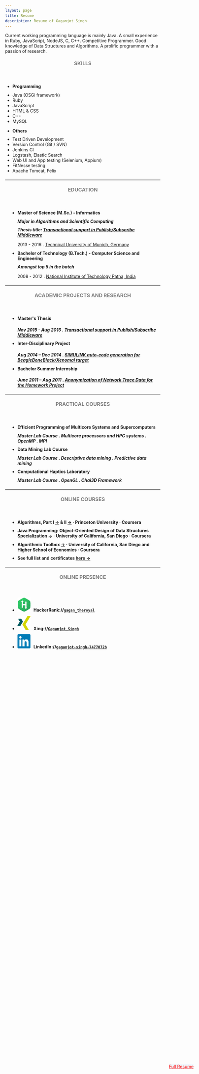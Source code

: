 ```yaml
---
layout: page
title: Resume
description: Resume of Gaganjot Singh
---
```


Current working programming language is mainly Java.
A small experience in Ruby, JavaScript, NodeJS, C, C++.
Competitive Programmer.
Good knowledge of Data Structures and Algorithms.
A prolific programmer with a passion of research.

<!-- Skills -->
<section class="row">
	<header class="col-md-3">
		<h3 style="text-transform:uppercase;color:gray; margin-top:21px; margin-bottom:10.5px">Skills</h3>
	</header>
	<div class="col-md-9">
		<div class="row">
			<div class="col-md-6">
				<ul class="list-group">
					<li class="list-group-item active"><h4 style="margin-top:10.5px; margin-bottom:10.5px"><strong>Programming</strong></h4></li>
					<li class="list-group-item">Java (OSGi framework)</li>
					<li class="list-group-item">Ruby</li>
					<li class="list-group-item">JavaScript</li>
					<li class="list-group-item">HTML & CSS</li>
					<li class="list-group-item">C++</li>
					<li class="list-group-item">MySQL</li>
				</ul>
			</div>
			<div class="col-md-6">
				<ul class="list-group">
					<li class="list-group-item active"><h4 style="margin-top:10.5px; margin-bottom:10.5px"><strong>Others</strong></h4></li>
					<li class="list-group-item">Test Driven Development</li>
					<li class="list-group-item">Version Control (Git / SVN)</li>
					<li class="list-group-item">Jenkins CI</li>
					<li class="list-group-item">Logstash, Elastic Search</li>
					<li class="list-group-item">Web UI and App testing (Selenium, Appium)</li>
					<li class="list-group-item">FitNesse testing</li>
					<li class="list-group-item">Apache Tomcat, Felix</li>
				</ul>
			</div>
		</div>
	</div>
</section>
<hr style="margin-top:21px; margin-bottom:21px" />
<!-- Education -->
<section class="row">
	<header class="col-md-3">
		<h3 style="text-transform:uppercase;color:gray; margin-top:21px; margin-bottom:10.5px">Education</h3>
	</header>
	<div class="col-md-9">
		<ul style="padding-left: 40px; margin-bottom: 10.5px">
			<li>
				<h4 style="margin-top:10.5px; margin-bottom:10.5px">Master of Science (M.Sc.) - Informatics <a href="{{ site.url_courses_masters }}" title="Relevant courses undertaken during Masters"><span class="glyphicon glyphicon-book"></span></a></h4>
				<h5 style="margin-top:10.5px; margin-bottom:10.5px">Major in Algorithms and Scientific Computing</h5>
				<h5 style="margin-top:10.5px; margin-bottom:10.5px">Thesis title: <a href="{{ site.url_master_thesis }}">Transactional support in Publish/Subscribe Middleware</a></h5>
				<p style="margin-bottom:10.5px">2013 - 2016 . <a href="https://www.tum.de/" target="_blank">Technical University of Munich, Germany</a></p>
			</li>
			<li>
				<h4 style="margin-top:10.5px; margin-bottom:10.5px">Bachelor of Technology (B.Tech.) - Computer Science and Engineering <a href="{{ site.url_courses_bachelors }}" title="Relevant courses undertaken during Bachelors"><span class="glyphicon glyphicon-book"></span></a></h4>
				<h5 style="margin-top:10.5px; margin-bottom:10.5px">Amongst top 5 in the batch</h5>
				<p style="margin-bottom:10.5px">2008 - 2012 . <a href="http://www.nitp.ac.in/" target="_blank">National Institute of Technology Patna, India</a></p>
			</li>
		</ul>
	</div>
</section>
<hr style="margin-top:21px; margin-bottom:21px" />
<!-- Academic Projects and Research -->
<section class="row">
	<header class="col-md-3">
		<h3 style="text-transform:uppercase;color:gray; margin-top:21px; margin-bottom:10.5px">Academic Projects and Research</h3>
	</header>
	<div class="col-md-9">
		<ul style="padding-left: 40px; margin-bottom: 10.5px">
			<li>
				<h4 class="click_apar" style="margin-top:10.5px; margin-bottom:10.5px" title="Click to expand descriptions">Master's Thesis <span class="glyphicon glyphicon-triangle-top apar_up"></span></h4>
				<h5 style="margin-bottom:10.5px; margin-bottom:10.5px">Nov 2015 - Aug 2016 . <a href="{{ site.url_master_thesis }}">Transactional support in Publish/Subscribe Middleware</a></h5>
				<h5 id="desc_master_thesis" style="margin-top:10.5px; display: none">Formalized, designed and implemented (in Java) distributed transaction service in <a href="http://www.msrg.utoronto.ca/projects/padres/" target="_blank">PADRES</a>, a distributed content-based publish/subscribe middleware. Publish/subscribe transactions featured two-phase commit, rollback capability and concurrency.</h5>
			</li>
			<li>
				<h4 class="click_apar" style="margin-top:10.5px; margin-bottom:10.5px" title="Click to expand descriptions">Inter-Disciplinary Project <span class="glyphicon glyphicon-triangle-top apar_up"></span></h4>
				<h5 style="margin-bottom:10.5px; margin-bottom:10.5px">Aug 2014 – Dec 2014 . <a href="{{ site.url_idp }}">SIMULINK auto-code generation for BeagleBoneBlack/Xenomai target</a></h5>
				<h5 id="desc_idp" style="margin-top:10.5px; display: none">Development of a tool chain similar to <a href="https://www.rtai.org/?About\_RTAI-Lab" target="_blank">RTAI-Lab</a>, but targeting <a href="https://xenomai.org/" target="_blank">Xenomai</a> real-time development framework.</h5>
			</li>
			<li>
				<h4 class="click_apar" style="margin-top:10.5px; margin-bottom:10.5px" title="Click to expand descriptions">Bachelor Summer Internship <span class="glyphicon glyphicon-triangle-top apar_up"></span></h4>
				<h5 style="margin-bottom:10.5px; margin-bottom:10.5px">June 2011 – Aug 2011 . <a href="{{ site.url_si2011 }}">Anonymization of Network Trace Data for the Homework Project</a></h5>
				<h5 id="desc_si2011" style="margin-top:10.5px; display: none">Implemented (in C) anonymization algorithms for the network trace data collected in the <a href="http://homenetworks.ac.uk/" target="_blank">Homework</a> project. Protecting data's sensitive information from the potential attackers while maintaining critical correlations present in the data and thus preserving the associated research value.</h5>
			</li>
		</ul>
	</div>
</section>
<hr style="margin-top:21px; margin-bottom:21px" />
<!-- Practical Courses during Masters study -->
<section class="row">
	<header class="col-md-3">
		<h3 style="text-transform:uppercase;color:gray; margin-top:21px; margin-bottom:10.5px">Practical Courses</h3>
	</header>
	<div class="col-md-9">
		<ul style="padding-left: 40px; margin-bottom: 10.5px">
			<li>
				<h4 style="margin-top:10.5px; margin-bottom:10.5px">Efficient Programming of Multicore Systems and Supercomputers</h4>
				<h5 style="margin-top:10.5px; margin-bottom:10.5px">Master Lab Course . Multicore processors and HPC systems . OpenMP . MPI</h5>
			</li>
			<li>
				<h4 style="margin-top:10.5px; margin-bottom:10.5px">Data Mining Lab Course</h4>
				<h5 style="margin-top:10.5px; margin-bottom:10.5px">Master Lab Course . Descriptive data mining . Predictive data mining</h5>
			</li>
			<li>
				<h4 style="margin-top:10.5px; margin-bottom:10.5px">Computational Haptics Laboratory</h4>
				<h5 style="margin-top:10.5px; margin-bottom:10.5px">Master Lab Course . OpenGL . Chai3D Framework</h5>
			</li>
		</ul>
	</div>
</section>
<hr style="margin-top:21px; margin-bottom:21px" />
<!-- Online Courses -->
<section class="row">
	<header class="col-md-3">
		<h3 style="text-transform:uppercase;color:gray; margin-top:21px; margin-bottom:10.5px">Online Courses</h3>
	</header>
	<div class="col-md-9">
		<ul style="padding-left: 40px; margin-bottom: 10.5px">
			<li>
				<h4 style="margin-top:10.5px; margin-bottom:10.5px">Algorithms, Part I <a href="https://www.coursera.org/course/algs4partI" target="_blank">&rarr;</a> & II <a href="https://www.coursera.org/course/algs4partII" target="_blank">&rarr;</a> &middot; Princeton University &middot; Coursera</h4>
			</li>
			<li>
				<h4 style="margin-top:10.5px; margin-bottom:10.5px">Java Programming: Object-Oriented Design of Data Structures Specialization <a href="https://www.coursera.org/specializations/java-object-oriented" target="_blank">&rarr;</a> &middot; University of California, San Diego &middot; Coursera</h4>
			</li>
			<li>
				<h4 style="margin-top:10.5px; margin-bottom:10.5px">Algorithmic Toolbox <a href="https://www.coursera.org/learn/algorithmic-toolbox" target="_blank">&rarr;</a> &middot; University of California, San Diego and Higher School of Economics &middot; Coursera</h4>
			</li>
			<li>
				<h4 style="margin-top:10.5px; margin-bottom:10.5px">See full list and certificates <a href="{{ site.url_courses_online }}">here &rarr;</a></h4>
			</li>
		</ul>
	</div>
</section>
<hr style="margin-top:21px; margin-bottom:21px" />
<!-- Online Presence -->
<section class="row">
	<header class="col-md-3">
		<h3 style="text-transform:uppercase;color:gray; margin-top:21px; margin-bottom:10.5px">Online Presence</h3>
	</header>
	<div class="col-md-9">
		<ul style="padding-left: 40px; margin-bottom: 10.5px">
			<li>
				<h4 style="margin-top:10.5px; margin-bottom:10.5px"><img src="/res/images/hackerrank_icon.png" style="margin: 0px 10px 0px 0px;" />HackerRank://<a href="https://www.hackerrank.com/gagan_theroyal" target="_blank" title="Visit my profile at HackerRank."><code>gagan_theroyal</code></a></h4>
			</li>
			<li>
				<h4 style="margin-top:10.5px; margin-bottom:10.5px"><img src="/res/images/xing_icon.png" style="margin: 0px 10px 0px 0px; width: 42px; height: 46px;" />Xing://<a href="https://www.xing.com/profile/Gaganjot_Singh" target="_blank" title="Visit my profile at Xing."><code>Gaganjot_Singh</code></a></h4>
			</li>
			<li>
				<h4 style="margin-top:10.5px; margin-bottom:10.5px"><img src="/res/images/linkedin_icon.png" style="margin: 0px 10px 0px 0px; width: 42px; height: 46px;" />LinkedIn://<a href="https://www.linkedin.com/in/gaganjot-singh-7477072b/" target="_blank" title="Visit my profile at LinkedIn."><code>gaganjot-singh-7477072b</code></a></h4>
			</li>
		</ul>
	</div>
</section>
<!-- Work -->
<!-- section class="row">
	<header class="col-md-3">
		<h3 style="text-transform:uppercase;color:gray; margin-top:21px; margin-bottom:10.5px">Work Experience</h3>
	</header>
	<div class="col-md-9">
		<ul style="padding-left: 40px; margin-bottom: 10.5px">
			<li>
				<h4 style="margin-top:10.5px; margin-bottom:10.5px">ABC company</h4>
				<h5 style="margin-top:10.5px; margin-bottom:10.5px">May 1000 - March 1000</h5>
				<p style="margin-bottom:10.5px">Worked as Web Developer with ABC team</p>
			</li>
		</ul>
	</div>
</section -->

<!-- Contact for full resume -->
<a id="full_resume" href="mailto:{{ site.email }}?subject=Resume Request" class="btn btn-info btn-lg" title="Work experience details, Projects, GPAs, etc.: Contact via email for detailed resume." style="position: fixed; top: 90%; left: 100%; margin-top: -100px; margin-left: -200px; color: red; background-color: aliceblue;">
  <span id="resume_envelope" class="glyphicon glyphicon-envelope"></span> Full Resume
</a>

<script>
$(document).ready(function(){
	$("#full_resume").mouseover(function(){
		$("#resume_envelope").addClass("glyphicon-send").removeClass("glyphicon-envelope");
	});
	$("#full_resume").mouseout(function(){
		$("#resume_envelope").addClass("glyphicon-envelope").removeClass("glyphicon-send");
	});
});

$(document).ready(function() {
	$('.click_apar').click(function() {
		$('#desc_master_thesis').slideToggle("fast");
		$('#desc_idp').slideToggle("fast");
		$('#desc_si2011').slideToggle("fast");
	});
	$('.click_apar').mouseover(function() {
		$('.apar_up').addClass("glyphicon-triangle-bottom").removeClass("glyphicon-triangle-top");
	});
	$('.click_apar').mouseout(function() {
		$('.apar_up').addClass("glyphicon-triangle-top").removeClass("glyphicon-triangle-bottom");
	});
});
</script>
